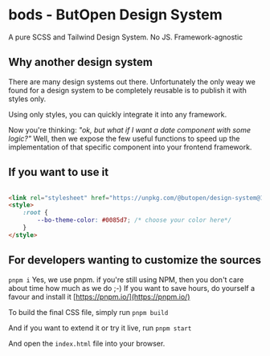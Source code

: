 # bods - ButOpen Design System

A pure SCSS and Tailwind Design System. No JS. Framework-agnostic

## Why another design system

There are many design systems out there. Unfortunately the only weay we found for a design system to be completely
reusable is to publish it with styles only.

Using only styles, you can quickly integrate it into any framework.

Now you're thinking: _"ok, but what if I want a date component with some logic?"_
Well, then we expose the few useful functions to speed up the implementation of that specific component into your
frontend framework.

## If you want to use it

```html

<link rel="stylesheet" href="https://unpkg.com/@butopen/design-system@1.0.0/dist/index.css">
<style>
    :root {
        --bo-theme-color: #0085d7; /* choose your color here*/
    }
</style>

```

## For developers wanting to customize the sources

```pnpm i```
Yes, we use pnpm. if you're still using NPM, then you don't care about time how much as we do ;-)
If you want to save hours, do yourself a favour and install it [https://pnpm.io/](https://pnpm.io/)

To build the final CSS file, simply run
```pnpm build```

And if you want to extend it or try it live, run
```pnpm start```

And open the `index.html` file into your browser.



